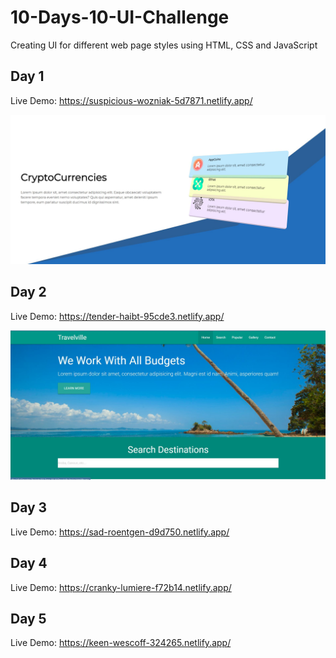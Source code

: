 # 10-Days-10-UI-Challenge
Creating UI for different web page styles using HTML, CSS and JavaScript

## Day 1 
Live Demo: https://suspicious-wozniak-5d7871.netlify.app/

<img src="CSS-Perspective/1.JPG"/>

## Day 2
Live Demo: https://tender-haibt-95cde3.netlify.app/

<img src="Travelville/2.JPG" />

## Day 3
Live Demo: https://sad-roentgen-d9d750.netlify.app/

## Day 4
Live Demo: https://cranky-lumiere-f72b14.netlify.app/

## Day 5
Live Demo: https://keen-wescoff-324265.netlify.app/
